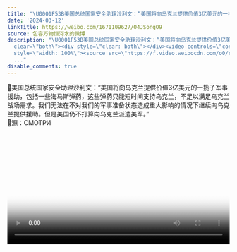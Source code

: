 ```yaml
---
title: "\U0001F53B美国总统国家安全助理沙利文：“美国将向乌克兰提供价值3亿美元的一揽子军事援助，包括一些海马斯弹药，这些弹药只能短时间支持乌克兰，不足以满足乌克兰战..."
date: '2024-03-12'
linkTitle: https://weibo.com/1671109627/O4JSongO9
source: 包容万物恒河水的微博
description: "\U0001F53B美国总统国家安全助理沙利文：“美国将向乌克兰提供价值3亿美元的一揽子军事援助，包括一些海马斯弹药，这些弹药只能短时间支持乌克兰，不足以满足乌克兰战场需求。我们无法在不对我们的军事准备状态造成重大影响的情况下继续向乌克兰提供援助。但是美国仍不打算向乌克兰派遣美军。”<br>\U0001F53B源：СМОТРИ<br
  clear=\"both\"><div style=\"clear: both\"></div><video controls=\"controls\" poster=\"https://tvax2.sinaimg.cn/orj480/639b1bfbly1hnoskhdgvnj21hc0u076c.jpg\"
  style=\"width: 100%\"><source src=\"https://f.video.weibocdn.com/o0/sU04mvsnlx08deTkNErC010412007io80E010.mp4?label=mp4_720p&amp;template=1280x720.25.0&amp;ori=0&amp;ps=1Cw5miNEOurLOz&amp;Expires=1710284008&amp;ssig=CtKzqNUnPM&amp;KID
  ..."
disable_comments: true
---
```

🔻美国总统国家安全助理沙利文：“美国将向乌克兰提供价值3亿美元的一揽子军事援助，包括一些海马斯弹药，这些弹药只能短时间支持乌克兰，不足以满足乌克兰战场需求。我们无法在不对我们的军事准备状态造成重大影响的情况下继续向乌克兰提供援助。但是美国仍不打算向乌克兰派遣美军。”<br>🔻源：СМОТРИ<br clear="both"><div style="clear: both"></div><video controls="controls" poster="https://tvax2.sinaimg.cn/orj480/639b1bfbly1hnoskhdgvnj21hc0u076c.jpg" style="width: 100%"><source src="https://f.video.weibocdn.com/o0/sU04mvsnlx08deTkNErC010412007io80E010.mp4?label=mp4_720p&amp;template=1280x720.25.0&amp;ori=0&amp;ps=1Cw5miNEOurLOz&amp;Expires=1710284008&amp;ssig=CtKzqNUnPM&amp;KID ...
